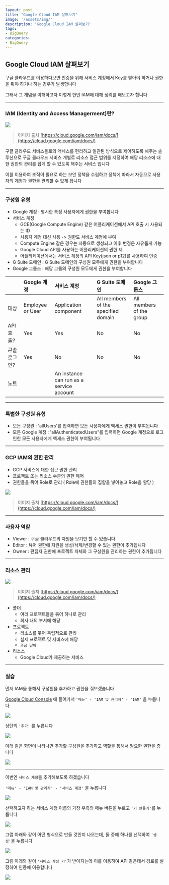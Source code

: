 ```yaml
---
layout: post
title: "Google Cloud IAM 살펴보기"
image: '/assets/img/'
description: 'Google Cloud IAM 살펴보기'
tags:
- BigQuery
categories:
- BigQuery
---
```



## Google Cloud IAM 살펴보기

구글 클라우드를 이용하다보면 인증을 위해 서비스 계정에서 Key를 받아야 하거나 권한을 줘야 하거나 하는 경우가 발생합니다

그래서 그 개념을 이해하고자 이렇게 한번 IAM에 대해 정리를 해보고자 합니다

---

### IAM (Identity and Access Managerment)란?

![](https://cloud.google.com/iam/img/iam-overview-basics.png)

> 이미지 출처 [https://cloud.google.com/iam/docs/](https://cloud.google.com/iam/docs/)

구글 클라우드 서비스들로의 액세스를 편리하고 일관된 방식으로 제어하도록 해주는 솔루션으로 구글 클라우드 서비스 개별로 리소스 접근 범위를 지정하여
해당 리소스에 대한 권한의 관리를 쉽게 할 수 있도록 해주는 서비스 입니다

이를 이용하여 조직이 필요로 하는 보안 정책을 수립하고 정책에 따라서 자동으로 사용자의 계정과 권한을 관리할 수 있게 됩니다

---

### 구성원 유형

- Google 계정 : 명시한 특정 사용자에게 권한을 부여합니다
- 서비스 계정
    - GCE(Google Compute Engine) 같은 어플리케이션에서 API 호출 시 사용되는 ID
    - 사용자 계정 대신 사용 -> 권한도 서비스 계정에 부여
    - Compute Engine 같은 경우는 자동으로 생성되고 이후 변경은 자유롭게 가능
    - Google Cloud API를 사용하는 어플리케이션의 권한 제
    - 어플리케이션에서는 서비스 계정의 API Key(json or p12)를 사용하여 인증
- G Suite  도메인 : G Suite 도메인의 구성원 모두에게 권한을 부여합니다
- Google 그룹스 : 해당 그룹의 구성원 모두에게 권한을 부여합니다

| | Google 계정 | 서비스 계정 | G Suite 도메인 | Google 그룹스
| :--- | :--- | :--- | :--- | :---
| 대상 | Employee or User | Application component | All members of the specified domain | All members of the group 
| API 호출? | Yes | Yes | No | No
| 콘솔 로그인? | Yes | No | No | No
| 노트 | | An instance can run as a service account | |

---

### 특별한 구성원 유형

- 모든 구성원 : 'allUsers'를 입력하면 모든 사용자에게 액세스 권한이 부여됩니다
- 모든 Google 계정 : 'allAuthenticatedUsers"를 입력하면 Google 계정으로 로그인한 모든 사용자에게 액세스 권한이 부여됩니다

---

### GCP IAM의 권한 관리

- GCP 서비스에 대한 접근 권한 관리
- 프로젝트 또는 리소스 수준의 권한 제어
- 권한들을 묶어 Role로 관리 ( Role에 권한들의 집합을 넣어놓고 Role을 할당 )

![](https://cloud.google.com/iam/img/roles.png)

> 이미지 출처 [https://cloud.google.com/iam/docs/](https://cloud.google.com/iam/docs/)

---

### 사용자 역할

- Viewer : 구글 클라우드의 자원을 보기만 할 수 있습니다
- Editor : 뷰어 권한에 자원을 생성/삭제/변경할 수 있는 권한이 추가됩니다
- Owner : 편집자 권한에 프로젝트 자체와 그 구성원을 관리하는 권한이 추가됩니다

---

### 리소스 관리

![](https://cloud.google.com/resource-manager/img/cloud-folders-hierarchy.png)

> 이미지 출처 [https://cloud.google.com/iam/docs/](https://cloud.google.com/iam/docs/)

- 폴더
    - 여러 프로젝트들을 묶어 하나로 관리
    - 회사 내의 부서에 해당
- 프로젝트 
    - 리소스를 묶어 독립적으로 관리
    - 실제 프로젝트 및 서비스에 해당
    - `과금 단위`
- 리소스
    - Google Cloud가 제공하는 서비스

---

### 실습

먼저 IAM을 통해서 구성원을 추가하고 권한을 줘보겠습니다

[Google Cloud Console](http://console.cloud.google.com/) 에 들어가서
`'메뉴' - 'IAM 및 관리자' - 'IAM'` 을 누릅니다

![](https://cdn-images-1.medium.com/max/1600/1*ZUHcI5Kw_VmkNNR6FUmCxA.png)

상단의 `'추가'` 를 누릅니다 

![](https://cdn-images-1.medium.com/max/2000/1*DC37ZyF-GD8kezKnSg19Cw.png)

아래 같은 화면이 나타나면 추가할 구성원을 추가하고 역할을 통해서 필요한 권한을 줍니다

![](https://cdn-images-1.medium.com/max/2000/1*MaeC2P4BjG4Xnz_l1HPGYg.png)

---

이번엔 `서비스 계정`을 추가해보도록 하겠습니다

`'메뉴' - 'IAM 및 관리자' - '서비스 계정'` 을 누릅니다

![](https://cdn-images-1.medium.com/max/1600/1*sYSsSjIWFQ8UPCNf6L9cZQ.png)

선택하고자 하는 서비스 계정 이름의 가장 우측의 메뉴 버튼을 누르고 `'키 만들기'`를 누릅니다

![](https://cdn-images-1.medium.com/max/2000/1*dqLOacjOuzprQuNWdC6AFQ.png)

그럼 아래와 같이 어떤 형식으로 만들 것인지 나오는데, 둘 중에 하나를 선택하여 `'생성'`을 누릅니다

![](https://cdn-images-1.medium.com/max/2000/1*QU2HVS3NIR5XJ7pVtKHPnw.png)

그럼 아래와 같이 `'서비스 계정 키'`가 받아지는데 이를 이용하여 API 같은데서 경로를 설정하여 인증에 이용합니다

![](https://cdn-images-1.medium.com/max/2000/1*3Vxw7clmXZBeZNMlmu2y3A.png)






